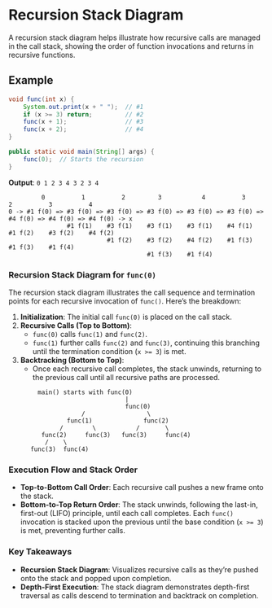# Recursion Stack Diagram
A recursion stack diagram helps illustrate how recursive calls are managed in the call stack, showing the order of function invocations and returns in recursive functions.

## Example
```java
void func(int x) {
    System.out.print(x + " ");  // #1
    if (x >= 3) return;         // #2
    func(x + 1);                // #3
    func(x + 2);                // #4
}

public static void main(String[] args) {
    func(0);  // Starts the recursion
}
```
**Output**: `0 1 2 3 4 3 2 3 4`
```plaintext
         0          1          2         3           4          3          2          3          4
0 -> #1 f(0) => #3 f(0) => #3 f(0) => #3 f(0) => #3 f(0) => #3 f(0) => #4 f(0) => #4 f(0) => #4 f(0) -> x
                #1 f(1)    #3 f(1)    #3 f(1)    #3 f(1)    #4 f(1)    #1 f(2)    #3 f(2)    #4 f(2)
                           #1 f(2)    #3 f(2)    #4 f(2)    #1 f(3)               #1 f(3)    #1 f(4)
                                      #1 f(3)    #1 f(4)
```
### Recursion Stack Diagram for `func(0)`
The recursion stack diagram illustrates the call sequence and termination points for each recursive invocation of `func()`. Here’s the breakdown:
1. **Initialization**: The initial call `func(0)` is placed on the call stack.
2. **Recursive Calls (Top to Bottom)**:
    - `func(0)` calls `func(1)` and `func(2)`.
    - `func(1)` further calls `func(2)` and `func(3)`, continuing this branching until the termination condition (`x >= 3`) is met.
3. **Backtracking (Bottom to Top)**:
    - Once each recursive call completes, the stack unwinds, returning to the previous call until all recursive paths are processed.

```plaintext
        main() starts with func(0)
                                |
                                func(0)
                    /                 \
                func(1)              func(2)
              /        \           /       \
         func(2)     func(3)   func(3)     func(4)
          /    \
      func(3)  func(4)
```

### Execution Flow and Stack Order
- **Top-to-Bottom Call Order**: Each recursive call pushes a new frame onto the stack.
- **Bottom-to-Top Return Order**: The stack unwinds, following the last-in, first-out (LIFO) principle, until each call completes.
Each `func()` invocation is stacked upon the previous until the base condition (`x >= 3`) is met, preventing further calls.

### Key Takeaways
- **Recursion Stack Diagram**: Visualizes recursive calls as they’re pushed onto the stack and popped upon completion.
- **Depth-First Execution**: The stack diagram demonstrates depth-first traversal as calls descend to termination and backtrack on completion.
